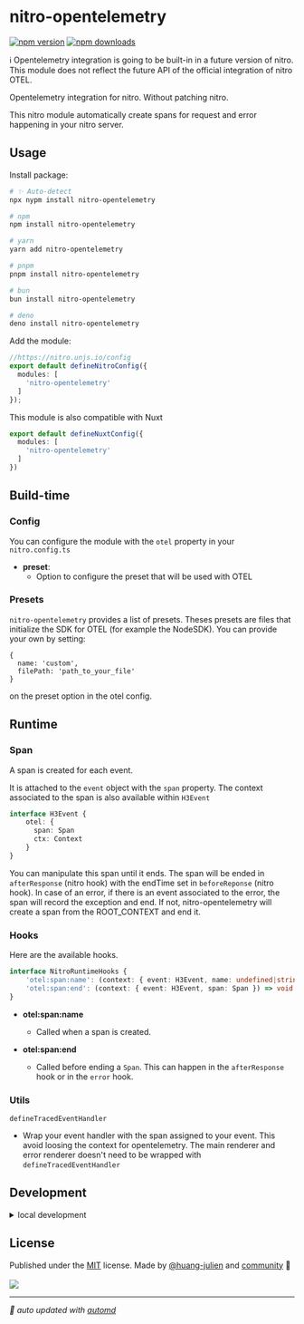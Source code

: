# nitro-opentelemetry

<!-- automd:badges color=yellow -->

[![npm version](https://img.shields.io/npm/v/nitro-opentelemetry?color=yellow)](https://npmjs.com/package/nitro-opentelemetry)
[![npm downloads](https://img.shields.io/npm/dm/nitro-opentelemetry?color=yellow)](https://npm.chart.dev/nitro-opentelemetry)

<!-- /automd -->

ℹ️ Opentelemetry integration is going to be built-in in a future version of nitro. This module does not reflect the future API of the official integration of nitro OTEL.

Opentelemetry integration for nitro. Without patching nitro.

This nitro module automatically create spans for request and error happening in your nitro server.

## Usage

Install package:

<!-- automd:pm-install -->

```sh
# ✨ Auto-detect
npx nypm install nitro-opentelemetry

# npm
npm install nitro-opentelemetry

# yarn
yarn add nitro-opentelemetry

# pnpm
pnpm install nitro-opentelemetry

# bun
bun install nitro-opentelemetry

# deno
deno install nitro-opentelemetry
```

<!-- /automd -->

Add the module:

```ts
//https://nitro.unjs.io/config
export default defineNitroConfig({
  modules: [
    'nitro-opentelemetry'
  ]
});
```

This module is also compatible with Nuxt

```ts
export default defineNuxtConfig({
  modules: [
    'nitro-opentelemetry'
  ]
})
```

<!-- /automd -->

## Build-time

### Config

You can configure the module with the `otel` property in your `nitro.config.ts`

- **preset**:
  - Option to configure the preset that will be used with OTEL

### Presets

`nitro-opentelemetry` provides a list of presets. Theses presets are files that initialize the SDK for OTEL (for example the NodeSDK).
You can provide your own by setting:

```
{
  name: 'custom',
  filePath: 'path_to_your_file'
}
```

on the preset option in the otel config.

## Runtime

### Span

A span is created for each event. 

It is attached to the `event` object with the `span` property. The context associated to the span is also available within `H3Event`

````ts
interface H3Event {
    otel: {
      span: Span
      ctx: Context
    }
}
````

You can manipulate this span until it ends. The span will be ended in `afterResponse` (nitro hook) with the endTime set in `beforeReponse` (nitro hook).
In case of an error, if there is an event associated to the error, the span will record the exception and end. If not, nitro-opentelemetry will create a span from the ROOT_CONTEXT and end it.

### Hooks

Here are the available hooks.

```ts
interface NitroRuntimeHooks {
    'otel:span:name': (context: { event: H3Event, name: undefined|string }) => void
    'otel:span:end': (context: { event: H3Event, span: Span }) => void
}
```

- **otel:span:name**
    - Called when a span is created.

- **otel:span:end**
    - Called before ending a `Span`. This can happen in the `afterResponse` hook or in the `error` hook.

### Utils

`defineTracedEventHandler`
- Wrap your event handler with the span assigned to your event. This avoid loosing the context for opentelemetry.
  The main renderer and error renderer doesn't need to be wrapped with `defineTracedEventHandler`

## Development

<details>

<summary>local development</summary>

- Clone this repository
- Install latest LTS version of [Node.js](https://nodejs.org/en/)
- Enable [Corepack](https://github.com/nodejs/corepack) using `corepack enable`
- Install dependencies using `pnpm install`
- Run interactive tests using `pnpm dev`

</details>

## License

<!-- automd:contributors license=MIT github=nitro-opentelemetry author=huang-julien -->

Published under the [MIT](https://github.com/nitro-opentelemetry/blob/main/LICENSE) license.
Made by [@huang-julien](https://github.com/huang-julien) and [community](https://github.com/nitro-opentelemetry/graphs/contributors) 💛
<br><br>
<a href="https://github.com/nitro-opentelemetry/graphs/contributors">
<img src="https://contrib.rocks/image?repo=nitro-opentelemetry" />
</a>

<!-- /automd -->

<!-- automd:with-automd -->

---

_🤖 auto updated with [automd](https://automd.unjs.io)_

<!-- /automd -->

